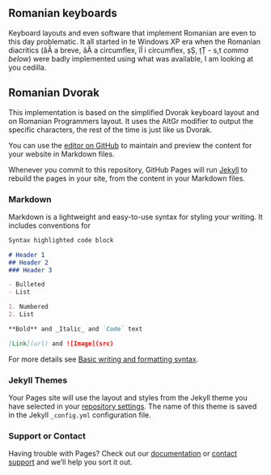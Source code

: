 ## Romanian keyboards

Keyboard layouts and even software that implement Romanian are even to this day problematic. It all started in te Windows XP era when the Romanian diacritics (ăĂ a breve, âÂ a circumflex, îÎ i circumflex, șȘ, țȚ - s,t *comma below*) were badly implemented using what was available, I am looking at you cedilla.

## Romanian Dvorak

This implementation is based on the simplified Dvorak keyboard layout and on Romanian Programmers layout. It uses the AltGr modifier to output the specific characters, the rest of the time is just like us Dvorak.



You can use the [editor on GitHub](https://github.com/thelightstain/romanian-dvorak-keyboard-layout/edit/main/docs/index.md) to maintain and preview the content for your website in Markdown files.

Whenever you commit to this repository, GitHub Pages will run [Jekyll](https://jekyllrb.com/) to rebuild the pages in your site, from the content in your Markdown files.

### Markdown

Markdown is a lightweight and easy-to-use syntax for styling your writing. It includes conventions for

```markdown
Syntax highlighted code block

# Header 1
## Header 2
### Header 3

- Bulleted
- List

1. Numbered
2. List

**Bold** and _Italic_ and `Code` text

[Link](url) and ![Image](src)
```

For more details see [Basic writing and formatting syntax](https://docs.github.com/en/github/writing-on-github/getting-started-with-writing-and-formatting-on-github/basic-writing-and-formatting-syntax).

### Jekyll Themes

Your Pages site will use the layout and styles from the Jekyll theme you have selected in your [repository settings](https://github.com/thelightstain/romanian-dvorak-keyboard-layout/settings/pages). The name of this theme is saved in the Jekyll `_config.yml` configuration file.

### Support or Contact

Having trouble with Pages? Check out our [documentation](https://docs.github.com/categories/github-pages-basics/) or [contact support](https://support.github.com/contact) and we’ll help you sort it out.
